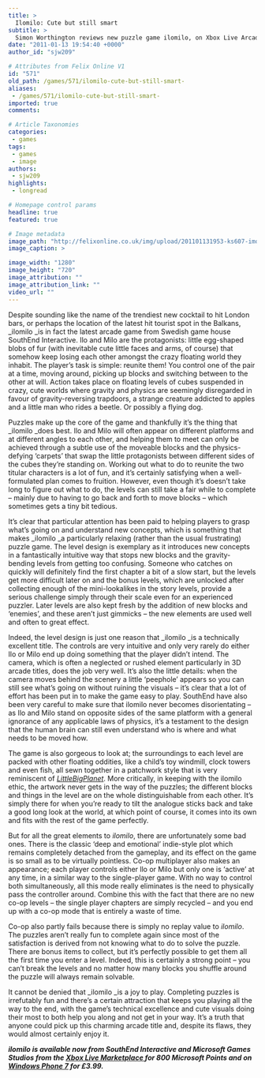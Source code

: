 ```yaml
---
title: >
  Ilomilo: Cute but still smart
subtitle: >
  Simon Worthington reviews new puzzle game ilomilo, on Xbox Live Arcade or Windows Phone
date: "2011-01-13 19:54:40 +0000"
author_id: "sjw209"

# Attributes from Felix Online V1
id: "571"
old_path: /games/571/ilomilo-cute-but-still-smart-
aliases:
 - /games/571/ilomilo-cute-but-still-smart-
imported: true
comments:

# Article Taxonomies
categories:
 - games
tags:
 - games
 - image
authors:
 - sjw209
highlights:
 - longread

# Homepage control params
headline: true
featured: true

# Image metadata
image_path: "http://felixonline.co.uk/img/upload/201101131953-ks607-imolio.jpg"
image_caption: >

image_width: "1280"
image_height: "720"
image_attribution: ""
image_attribution_link: ""
video_url: ""
---
```


Despite sounding like the name of the trendiest new cocktail to hit London bars, or perhaps the location of the latest hit tourist spot in the Balkans, _ilomilo _is in fact the latest arcade game from Swedish game house SouthEnd Interactive. Ilo and Milo are the protagonists: little egg-shaped blobs of fur (with inevitable cute little faces and arms, of course) that somehow keep losing each other amongst the crazy floating world they inhabit. The player’s task is simple: reunite them! You control one of the pair at a time, moving around, picking up blocks and switching between to the other at will. Action takes place on floating levels of cubes suspended in crazy, cute worlds where gravity and physics are seemingly disregarded in favour of gravity-reversing trapdoors, a strange creature addicted to apples and a little man who rides a beetle. Or possibly a flying dog.

Puzzles make up the core of the game and thankfully it’s the thing that _ilomilo _does best. Ilo and Milo will often appear on different platforms and at different angles to each other, and helping them to meet can only be achieved through a subtle use of the moveable blocks and the physics-defying ‘carpets’ that swap the little protagonists between different sides of the cubes they’re standing on. Working out what to do to reunite the two titular characters is a lot of fun, and it’s certainly satisfying when a well-formulated plan comes to fruition. However, even though it’s doesn’t take long to figure out what to do, the levels can still take a fair while to complete – mainly due to having to go back and forth to move blocks – which sometimes gets a tiny bit tedious.

It’s clear that particular attention has been paid to helping players to grasp what’s going on and understand new concepts, which is something that makes _ilomilo _a particularly relaxing (rather than the usual frustrating) puzzle game. The level design is exemplary as it introduces new concepts in a fantastically intuitive way that stops new blocks and the gravity-bending levels from getting too confusing. Someone who catches on quickly will definitely find the first chapter a bit of a slow start, but the levels get more difficult later on and the bonus levels, which are unlocked after collecting enough of the mini-lookalikes in the story levels, provide a serious challenge simply through their scale even for an experienced puzzler. Later levels are also kept fresh by the addition of new blocks and ‘enemies’, and these aren’t just gimmicks – the new elements are used well and often to great effect.

Indeed, the level design is just one reason that _ilomilo _is a technically excellent title. The controls are very intuitive and only very rarely do either Ilo or Milo end up doing something that the player didn’t intend. The camera, which is often a neglected or rushed element particularly in 3D arcade titles, does the job very well. It’s also the little details: when the camera moves behind the scenery a little ‘peephole’ appears so you can still see what’s going on without ruining the visuals – it’s clear that a lot of effort has been put in to make the game easy to play. SouthEnd have also been very careful to make sure that ilomilo never becomes disorientating – as Ilo and Milo stand on opposite sides of the same platform with a general ignorance of any applicable laws of physics, it’s a testament to the design that the human brain can still even understand who is where and what needs to be moved how.

The game is also gorgeous to look at; the surroundings to each level are packed with other floating oddities, like a child’s toy windmill, clock towers and even fish, all sewn together in a patchwork style that is very reminiscent of [_LittleBigPlanet_](http://www.littlebigplanet.com). More critically, in keeping with the ilomilo ethic, the artwork never gets in the way of the puzzles; the different blocks and things in the level are on the whole distinguishable from each other. It’s simply there for when you’re ready to tilt the analogue sticks back and take a good long look at the world, at which point of course, it comes into its own and fits with the rest of the game perfectly.

But for all the great elements to _ilomilo_, there are unfortunately some bad ones. There is the classic ‘deep and emotional’ indie-style plot which remains completely detached from the gameplay, and its effect on the game is so small as to be virtually pointless. Co-op multiplayer also makes an appearance; each player controls either llo or Milo but only one is ‘active’ at any time, in a similar way to the single-player game. With no way to control both simultaneously, all this mode really eliminates is the need to physically pass the controller around. Combine this with the fact that there are no new co-op levels – the single player chapters are simply recycled – and you end up with a co-op mode that is entirely a waste of time.

Co-op also partly fails because there is simply no replay value to _ilomilo_. The puzzles aren’t really fun to complete again since most of the satisfaction is derived from not knowing what to do to solve the puzzle. There are bonus items to collect, but it’s perfectly possible to get them all the first time you enter a level. Indeed, this is certainly a strong point – you can’t break the levels and no matter how many blocks you shuffle around the puzzle will always remain solvable.

It cannot be denied that _ilomilo _is a joy to play. Completing puzzles is irrefutably fun and there’s a certain attraction that keeps you playing all the way to the end, with the game’s technical excellence and cute visuals doing their most to both help you along and not get in your way. It’s a truth that anyone could pick up this charming arcade title and, despite its flaws, they would almost certainly enjoy it.

___ilomilo is available now from SouthEnd Interactive and Microsoft Games Studios from the [Xbox Live Marketplace ](http://marketplace.xbox.com/en-US/Product/ilomilo/66acd000-77fe-1000-9115-d80258410a1b?cid=SLink)for 800 Microsoft Points and on [Windows Phone 7](zune://navigate/?appID=6d8088a0-77d6-df11-a844-00237de2db9e) for £3.99.___

